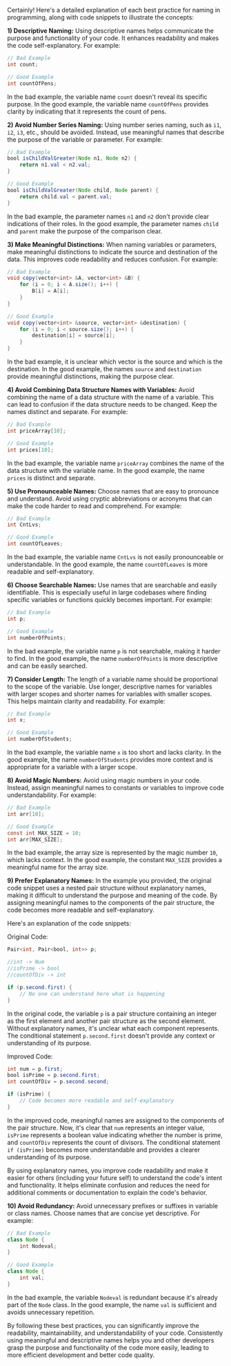 Certainly! Here's a detailed explanation of each best practice for naming in programming, along with code snippets to illustrate the concepts:

**1) Descriptive Naming:**
Using descriptive names helps communicate the purpose and functionality of your code. It enhances readability and makes the code self-explanatory. For example:

```java
// Bad Example
int count;

// Good Example
int countOfPens;
```

In the bad example, the variable name `count` doesn't reveal its specific purpose. In the good example, the variable name `countOfPens` provides clarity by indicating that it represents the count of pens.

**2) Avoid Number Series Naming:**
Using number series naming, such as `i1`, `i2`, `i3`, etc., should be avoided. Instead, use meaningful names that describe the purpose of the variable or parameter. For example:

```java
// Bad Example
bool isChildValGreater(Node n1, Node n2) {
    return n1.val < n2.val;
}

// Good Example
bool isChildValGreater(Node child, Node parent) {
    return child.val < parent.val;
}
```

In the bad example, the parameter names `n1` and `n2` don't provide clear indications of their roles. In the good example, the parameter names `child` and `parent` make the purpose of the comparison clear.

**3) Make Meaningful Distinctions:**
When naming variables or parameters, make meaningful distinctions to indicate the source and destination of the data. This improves code readability and reduces confusion. For example:

```java
// Bad Example
void copy(vector<int> &A, vector<int> &B) {
    for (i = 0; i < A.size(); i++) {
        B[i] = A[i];
    }
}

// Good Example
void copy(vector<int> &source, vector<int> &destination) {
    for (i = 0; i < source.size(); i++) {
        destination[i] = source[i];
    }
}
```

In the bad example, it is unclear which vector is the source and which is the destination. In the good example, the names `source` and `destination` provide meaningful distinctions, making the purpose clear.

**4) Avoid Combining Data Structure Names with Variables:**
Avoid combining the name of a data structure with the name of a variable. This can lead to confusion if the data structure needs to be changed. Keep the names distinct and separate. For example:

```java
// Bad Example
int priceArray[10];

// Good Example
int prices[10];
```

In the bad example, the variable name `priceArray` combines the name of the data structure with the variable name. In the good example, the name `prices` is distinct and separate.

**5) Use Pronounceable Names:**
Choose names that are easy to pronounce and understand. Avoid using cryptic abbreviations or acronyms that can make the code harder to read and comprehend. For example:

```java
// Bad Example
int CntLvs;

// Good Example
int countOfLeaves;
```

In the bad example, the variable name `CntLvs` is not easily pronounceable or understandable. In the good example, the name `countOfLeaves` is more readable and self-explanatory.

**6) Choose Searchable Names:**
Use names that are searchable and easily identifiable. This is especially useful in large codebases where finding specific variables or functions quickly becomes important. For example:

```java
// Bad Example
int p;

// Good Example
int numberOfPoints;
```

In the bad example, the variable name `p` is not searchable, making it harder to find. In the good example, the name `numberOfPoints` is more descriptive and can be easily searched.

**7) Consider Length:**
The length of a variable name should be proportional to the scope of the variable. Use longer, descriptive names for variables with larger scopes and shorter names for variables with smaller scopes. This helps maintain clarity and readability. For example:

```java
// Bad Example
int x;

// Good Example
int numberOfStudents;
```

In the bad example, the variable name `x` is too short and lacks clarity. In the good example, the name `numberOfStudents` provides more context and is appropriate for a variable with a larger scope.

**8) Avoid Magic Numbers:**
Avoid using magic numbers in your code. Instead, assign meaningful names to constants or variables to improve code understandability. For example:

```java
// Bad Example
int arr[10];

// Good Example
const int MAX_SIZE = 10;
int arr[MAX_SIZE];
```

In the bad example, the array size is represented by the magic number `10`, which lacks context. In the good example, the constant `MAX_SIZE` provides a meaningful name for the array size.

**9) Prefer Explanatory Names:**
In the example you provided, the original code snippet uses a nested pair structure without explanatory names, making it difficult to understand the purpose and meaning of the code. By assigning meaningful names to the components of the pair structure, the code becomes more readable and self-explanatory.

Here's an explanation of the code snippets:

Original Code:
```java
Pair<int, Pair<bool, int>> p;

//int -> Num 
//isPrime -> bool
//countOfDiv -> int 

if (p.second.first) {
    // No one can understand here what is happening
}
```

In the original code, the variable `p` is a pair structure containing an integer as the first element and another pair structure as the second element. Without explanatory names, it's unclear what each component represents. The conditional statement `p.second.first` doesn't provide any context or understanding of its purpose.

Improved Code:
```java
int num = p.first;
bool isPrime = p.second.first;
int countOfDiv = p.second.second;

if (isPrime) {
    // Code becomes more readable and self-explanatory
}
```

In the improved code, meaningful names are assigned to the components of the pair structure. Now, it's clear that `num` represents an integer value, `isPrime` represents a boolean value indicating whether the number is prime, and `countOfDiv` represents the count of divisors. The conditional statement `if (isPrime)` becomes more understandable and provides a clearer understanding of its purpose.

By using explanatory names, you improve code readability and make it easier for others (including your future self) to understand the code's intent and functionality. It helps eliminate confusion and reduces the need for additional comments or documentation to explain the code's behavior.

**10) Avoid Redundancy:**
Avoid unnecessary prefixes or suffixes in variable or class names. Choose names that are concise yet descriptive. For example:

```java
// Bad Example
class Node {
    int Nodeval;
}

// Good Example
class Node {
    int val;
}
```

In the bad example, the variable `Nodeval` is redundant because it's already part of the `Node` class. In the good example, the name `val` is sufficient and avoids unnecessary repetition.

By following these best practices, you can significantly improve the readability, maintainability, and understandability of your code. Consistently using meaningful and descriptive names helps you and other developers grasp the purpose and functionality of the code more easily, leading to more efficient development and better code quality.